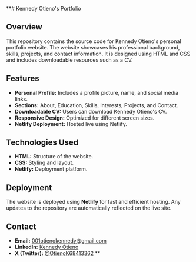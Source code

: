 **# Kennedy Otieno's Portfolio

## Overview
This repository contains the source code for Kennedy Otieno's personal portfolio website. The website showcases his professional background, skills, projects, and contact information. It is designed using HTML and CSS and includes downloadable resources such as a CV.

## Features
- **Personal Profile:** Includes a profile picture, name, and social media links.
- **Sections:** About, Education, Skills, Interests, Projects, and Contact.
- **Downloadable CV:** Users can download Kennedy Otieno's CV.
- **Responsive Design:** Optimized for different screen sizes.
- **Netlify Deployment:** Hosted live using Netlify.

## Technologies Used
- **HTML:** Structure of the website.
- **CSS:** Styling and layout.
- **Netlify:** Deployment platform.

## Deployment
The website is deployed using **Netlify** for fast and efficient hosting. Any updates to the repository are automatically reflected on the live site.

## Contact
- **Email:** 001otienokennedy@gmail.com  
- **LinkedIn:** [Kennedy Otieno](https://www.linkedin.com/in/kennedy-otieno-36042a213/)  
- **X (Twitter):** [@OtienoK68413362](https://x.com/OtienoK68413362)
**

